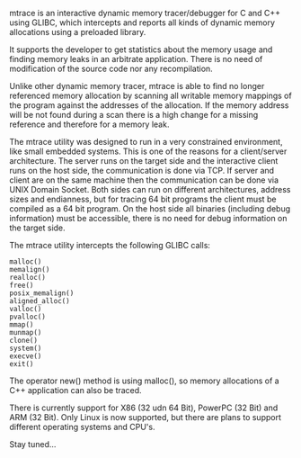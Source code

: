 mtrace is an interactive dynamic memory tracer/debugger for C and C++ using GLIBC, which intercepts and reports all kinds of dynamic memory allocations using a preloaded library.

It supports the developer to get statistics about the memory usage and finding memory leaks in an arbitrate application. There is no need of modification of the source code nor any recompilation.

Unlike other dynamic memory tracer, mtrace is able to find no longer referenced memory allocation by scanning all writable memory mappings of the program against the addresses of the allocation. If the memory address will be not found during a scan there is a high change for a missing reference and therefore for a memory leak.

The mtrace utility was designed to run in a very constrained environment, like small embedded systems. This is one of the reasons for a client/server architecture. The server runs on the target side and the interactive client runs on the host side, the communication is done via TCP. If server and client are on the same machine then the communication can be done via UNIX Domain Socket. Both sides can run on different architectures, address sizes and endianness, but for tracing 64 bit programs the client must be compiled as a 64 bit program. On the host side all binaries (including debug information) must be accessible, there is no need for debug information on the target side.

The mtrace utility intercepts the following GLIBC calls:

    malloc()
    memalign()
    realloc()
    free()
    posix_memalign()
    aligned_alloc()
    valloc()
    pvalloc()
    mmap()
    munmap()
    clone()
    system()
    execve()
    exit()

The operator new() method is using malloc(), so memory allocations of a C++ application can also be traced.

There is currently support for X86 (32 udn 64 Bit), PowerPC (32 Bit) and ARM (32 Bit). Only Linux is now supported, but there are plans to support different operating systems and CPU's.

Stay tuned...

